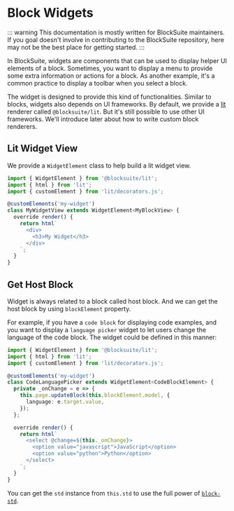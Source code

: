 # Block Widgets

::: warning
This documentation is mostly written for BlockSuite maintainers. If you goal doesn't involve in contributing to the BlockSuite repository, here may not be the best place for getting started.
:::

In BlockSuite, widgets are components that can be used to display helper UI elements of a block. Sometimes, you want to display a menu to provide some extra information or actions for a block. As another example, it's a common practice to display a toolbar when you select a block.

The widget is designed to provide this kind of functionalities. Similar to blocks, widgets also depends on UI frameworks. By default, we provide a [lit](https://lit.dev/) renderer called `@blocksuite/lit`. But it's still possible to use other UI frameworks. We'll introduce later about how to write custom block renderers.

## Lit Widget View

We provide a `WidgetElement` class to help build a lit widget view.

```ts
import { WidgetElement } from '@blocksuite/lit';
import { html } from 'lit';
import { customElement } from 'lit/decorators.js';

@customElements('my-widget')
class MyWidgetView extends WidgetElement<MyBlockView> {
  override render() {
    return html`
      <div>
        <h3>My Widget</h3>
      </div>
    `;
  }
}
```

## Get Host Block

Widget is always related to a block called host block.
And we can get the host block by using `blockElement` property.

For example, if you have a `code block` for displaying code examples, and you want to display a `language picker` widget to let users change the language of the code block. The widget could be defined in this manner:

```ts
import { WidgetElement } from '@blocksuite/lit';
import { html } from 'lit';
import { customElement } from 'lit/decorators.js';

@customElements('my-widget')
class CodeLanguagePicker extends WidgetElement<CodeBlockElement> {
  private _onChange = e => {
    this.page.updateBlock(this.blockElement.model, {
      language: e.target.value,
    });
  };

  override render() {
    return html`
      <select @change=${this._onChange}>
        <option value="javascript">JavaScript</option>
        <option value="python">Python</option>
      </select>
    `;
  }
}
```

You can get the `std` instance from `this.std` to use the full power of [`block-std`](/api/@blocksuite/block-std/).
